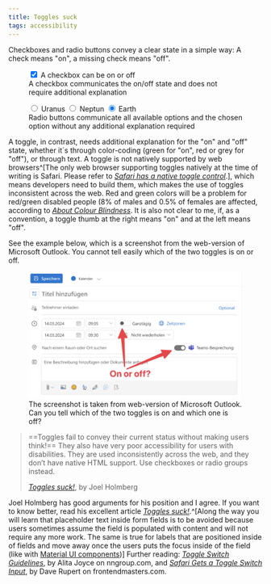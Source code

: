 ```yaml
---
title: Toggles suck
tags: accessibility
---
```

Checkboxes and radio buttons convey a clear state in a simple way: A check means "on", a missing check means "off". 

<figure>
<label class="flex flex-row gap-ryt items-center"> <input type="checkbox" id="checkbox" checked/> <span>A checkbox can be on or off</span></label>
<figcaption>A checkbox communicates the on/off state and does not require additional explanation</figcaption>
</figure>

<figure>
<label class="flex flex-row gap-ryt items-center"><input type="radio" name="radio-group" id="uranus"> <span>Uranus</span></label>
<label class="flex flex-row gap-ryt items-center"><input type="radio" name="radio-group" id="neptun"> <span>Neptun</span></label>
<label class="flex flex-row gap-ryt items-center"><input type="radio" name="radio-group" id="earth" checked> <span>Earth</span></label>
<figcaption>Radio buttons communicate all available options and the chosen option without any additional explanation required</figcaption>
</figure>

A toggle, in contrast, needs additional explanation for the "on" and "off" state, whether it´s through color-coding (green for "on", red or grey for "off"), or through text. A toggle is not natively supported by web browsers^[The only web browser supporting toggles natively at the time of writing is Safari. Please refer to [<cite> Safari has a native toggle control</cite>](/2024-03-15-safari-toggle/).], which means developers need to build them, which makes the use of toggles inconsistent across the web. Red and green colors will be a problem for red/green disabled people (8% of males and 0.5% of females are affected, according to [<cite>About Colour Blindness</cite>](https://www.colourblindawareness.org/colour-blindness/ ). It is also not clear to me, if, as a convention, a toggle thumb at the right means "on" and at the left means "off".

See the example below, which is a screenshot from the web-version of Microsoft Outlook. You cannot tell easily which of the two toggles is on or off.

<figure>
<img src="/img/accessibility/toggle-microsoft-outlook.png">
<figcaption>The screenshot is taken from web-version of Microsoft Outlook. Can you tell which of the two toggles is on and which one is off?</figcaption>
</figure>

> ==Toggles fail to convey their current status without making users think!== They also have very poor accessibility for users with disabilities. They are used inconsistently across the web, and they don’t have native HTML support. Use checkboxes or radio groups instead.
> <footer><a href="https://axesslab.com/toggles-suck/"><cite>Toggles suck!</cite></a>, by Joel Holmberg</footer>

Joel Holmberg has good arguments for his position and I agree. If you want to know better, read his excellent article [<cite>Toggles suck!</cite>](https://axesslab.com/toggles-suck/).^[Along the way you will learn that placeholder text inside form fields is to be avoided because users sometimes assume the field is populated with content and will not require any more work. The same is true for labels that are positioned inside of fields and move away once the users puts the focus inside of the field (like with [Material UI components](https://mui.com/material-ui/react-text-field/#basic-textfield))] Further reading:  [<cite>Toggle Switch Guidelines</cite>](https://www.nngroup.com/articles/toggle-switch-guidelines/), by Alita Joyce on nngroup.com, and  [<cite>Safari Gets a Toggle Switch Input</cite>](https://frontendmasters.com/blog/safari-gets-a-toggle-switch-input/), by Dave Rupert on frontendmasters.com.

